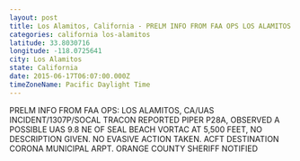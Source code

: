 ```yaml
---
layout: post
title: Los Alamitos, California - PRELM INFO FROM FAA OPS LOS ALAMITOS CA UAS INCIDENT 1307P SOCAL TRACON REPORTED PIPER
categories: california los-alamitos
latitude: 33.8030716
longitude: -118.0725641
city: Los Alamitos
state: California
date: 2015-06-17T06:07:00.000Z
timeZoneName: Pacific Daylight Time
---
```


PRELM INFO FROM FAA OPS: LOS ALAMITOS, CA/UAS INCIDENT/1307P/SOCAL TRACON REPORTED PIPER P28A, OBSERVED A POSSIBLE UAS 9.8 NE OF SEAL BEACH VORTAC AT 5,500 FEET, NO DESCRIPTION GIVEN.  NO EVASIVE ACTION TAKEN. ACFT DESTINATION CORONA MUNICIPAL ARPT. ORANGE COUNTY SHERIFF NOTIFIED 